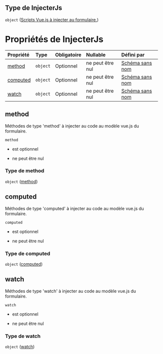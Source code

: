 ## Type de InjecterJs

`object` ([Scripts Vue.js à injecter au formulaire.](frw-definitions-scripts-vuejs-à-injecter-au-formulaire.md))

# Propriétés de InjecterJs

| Propriété             | Type     | Obligatoire | Nullable         | Défini par                                                                                                                         |
| :-------------------- | :------- | :---------- | :--------------- | :--------------------------------------------------------------------------------------------------------------------------------- |
| [method](#method)     | `object` | Optionnel   | ne peut être nul | [Schéma sans nom](frw-definitions-nomfonction.md "https://example.com/schemas/custom#/definitions/InjecterJs/properties/method")   |
| [computed](#computed) | `object` | Optionnel   | ne peut être nul | [Schéma sans nom](frw-definitions-nomfonction.md "https://example.com/schemas/custom#/definitions/InjecterJs/properties/computed") |
| [watch](#watch)       | `object` | Optionnel   | ne peut être nul | [Schéma sans nom](frw-definitions-nomfonction.md "https://example.com/schemas/custom#/definitions/InjecterJs/properties/watch")    |

## method

Méthodes de type 'method' à injecter au code au modèle vue.js du formulaire.

`method`

*   est optionnel

*   ne peut être nul

### Type de method

`object` ([method](frw-definitions-nomfonction.md))

## computed

Méthodes de type 'computed' à injecter au code au modèle vue.js du formulaire.

`computed`

*   est optionnel

*   ne peut être nul

### Type de computed

`object` ([computed](frw-definitions-nomfonction.md))

## watch

Méthodes de type 'watch' à injecter au code au modèle vue.js du formulaire.

`watch`

*   est optionnel

*   ne peut être nul

### Type de watch

`object` ([watch](frw-definitions-nomfonction.md))
